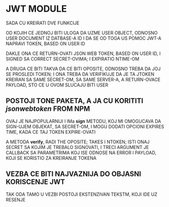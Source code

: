 # JWT MODULE

SADA CU KREIRATI DVE FUNKCIJE

OD KOJIH CE JEDNOJ BITI ULOGA DA UZME USER OBJECT, ODNOSNO USER DOCUMENT IZ DATBASE-A ID I DA SE OD TOGA US POMOC JWT-A NAPRAVI TOKEN, BASED ON USER ID

DAKLE ONA CE RETURN-OVATI JSON WEB TOKEN, BASED ON USER ID, I SIGNED SA CORRECT SECRET-OVIMA; I EXPIRATIO NTIME-OM

A DRUGA CE BITI TAKVA DA CE BITI OPOSITE, ODNOSNO TREBA DA JOJ SE PROSLEDI TOKEN; I ONA TREBA DA VERIFIKUJE DA JE TA JTOKEN KREIRAN SA SAME SECRET-OM, SA SAME SERVER-A, A RETURN-OVACE PAYLOAD, STO CE U OVOM SLUCAJU BITI USER

## POSTOJI TONE PAKETA, A JA CU KORITITI *jsonwebtoken* FROM NPM

OVAJ JE NAJPOPULARNIJI I IMa **sign** METODU, KOJ MI OMOGUCAVA DA SIGN-UJEM OBJEKAT, SA SECRET-OM, I MOGU DODATI OPCIONI EXPIRES TIME, KADA CE TAJ TOKEN EXPIRE-OVATI

A METODA **verify**, RADI THE OPOSITE; TAKES I NTOKEN; ISTI ONAJ SECRET SA KOJIM JE TREBALO SIGNOVATI, I TRECI ARGUMENT JE CALLBACK SA PARAMETRIMA KOJ ISE ODNOSE NA ERROR I PAYLOAD, KOJI SE KORISTIO ZA KREIRANJE TOKENA

## VEZBA CE BITI NAJVAZNIJA DO OBJASNI KORISCENJE JWT

TAK ODA TAMO U VEZBI POSTOJI EKSTENZIVAN TEKSTM, KOJI IDE UZ RESENJE